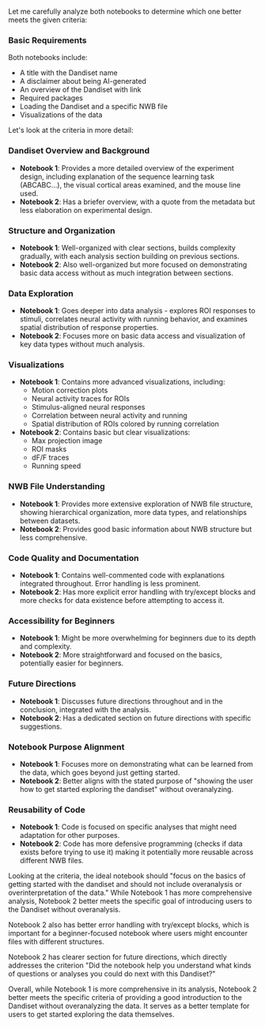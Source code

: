 Let me carefully analyze both notebooks to determine which one better meets the given criteria:

### Basic Requirements
Both notebooks include:
- A title with the Dandiset name
- A disclaimer about being AI-generated
- An overview of the Dandiset with link
- Required packages
- Loading the Dandiset and a specific NWB file
- Visualizations of the data

Let's look at the criteria in more detail:

### Dandiset Overview and Background
- **Notebook 1**: Provides a more detailed overview of the experiment design, including explanation of the sequence learning task (ABCABC...), the visual cortical areas examined, and the mouse line used.
- **Notebook 2**: Has a briefer overview, with a quote from the metadata but less elaboration on experimental design.

### Structure and Organization
- **Notebook 1**: Well-organized with clear sections, builds complexity gradually, with each analysis section building on previous sections.
- **Notebook 2**: Also well-organized but more focused on demonstrating basic data access without as much integration between sections.

### Data Exploration
- **Notebook 1**: Goes deeper into data analysis - explores ROI responses to stimuli, correlates neural activity with running behavior, and examines spatial distribution of response properties.
- **Notebook 2**: Focuses more on basic data access and visualization of key data types without much analysis.

### Visualizations
- **Notebook 1**: Contains more advanced visualizations, including:
  - Motion correction plots
  - Neural activity traces for ROIs
  - Stimulus-aligned neural responses
  - Correlation between neural activity and running
  - Spatial distribution of ROIs colored by running correlation
- **Notebook 2**: Contains basic but clear visualizations:
  - Max projection image
  - ROI masks
  - dF/F traces
  - Running speed
  
### NWB File Understanding
- **Notebook 1**: Provides more extensive exploration of NWB file structure, showing hierarchical organization, more data types, and relationships between datasets.
- **Notebook 2**: Provides good basic information about NWB structure but less comprehensive.

### Code Quality and Documentation
- **Notebook 1**: Contains well-commented code with explanations integrated throughout. Error handling is less prominent.
- **Notebook 2**: Has more explicit error handling with try/except blocks and more checks for data existence before attempting to access it.

### Accessibility for Beginners
- **Notebook 1**: Might be more overwhelming for beginners due to its depth and complexity.
- **Notebook 2**: More straightforward and focused on the basics, potentially easier for beginners.

### Future Directions
- **Notebook 1**: Discusses future directions throughout and in the conclusion, integrated with the analysis.
- **Notebook 2**: Has a dedicated section on future directions with specific suggestions.

### Notebook Purpose Alignment
- **Notebook 1**: Focuses more on demonstrating what can be learned from the data, which goes beyond just getting started.
- **Notebook 2**: Better aligns with the stated purpose of "showing the user how to get started exploring the dandiset" without overanalyzing.

### Reusability of Code
- **Notebook 1**: Code is focused on specific analyses that might need adaptation for other purposes.
- **Notebook 2**: Code has more defensive programming (checks if data exists before trying to use it) making it potentially more reusable across different NWB files.

Looking at the criteria, the ideal notebook should "focus on the basics of getting started with the dandiset and should not include overanalysis or overinterpretation of the data." While Notebook 1 has more comprehensive analysis, Notebook 2 better meets the specific goal of introducing users to the Dandiset without overanalysis.

Notebook 2 also has better error handling with try/except blocks, which is important for a beginner-focused notebook where users might encounter files with different structures.

Notebook 2 has clearer section for future directions, which directly addresses the criterion "Did the notebook help you understand what kinds of questions or analyses you could do next with this Dandiset?"

Overall, while Notebook 1 is more comprehensive in its analysis, Notebook 2 better meets the specific criteria of providing a good introduction to the Dandiset without overanalyzing the data. It serves as a better template for users to get started exploring the data themselves.
